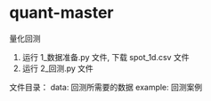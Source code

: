 # quant-master

量化回测

1. 运行 1_数据准备.py 文件, 下载 spot_1d.csv 文件
2. 运行 2_回测.py 文件

文件目录：
data: 回测所需要的数据
example: 回测案例